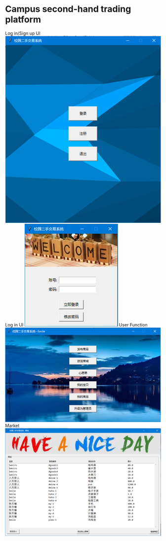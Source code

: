 # Campus second-hand trading platform
 
Log in/Sign up UI
![Image](https://github.com/Cosica/Campus-second-hand-trading-platform/blob/main/Img/1.png)
Log in UI
![Image](https://github.com/Cosica/Campus-second-hand-trading-platform/blob/main/Img/2.png)
User Function
![Image](https://github.com/Cosica/Campus-second-hand-trading-platform/blob/main/Img/3.png)
Market
![Image](https://github.com/Cosica/Campus-second-hand-trading-platform/blob/main/Img/4.png)

